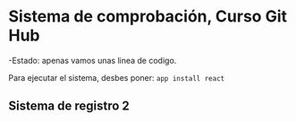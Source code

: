 <h1> Sistema de comprobación, Curso Git Hub</h1>
-Estado: apenas vamos unas linea de codigo.

Para ejecutar el sistema, desbes poner:
```app install react```
<h2>Sistema de registro 2</h2>
